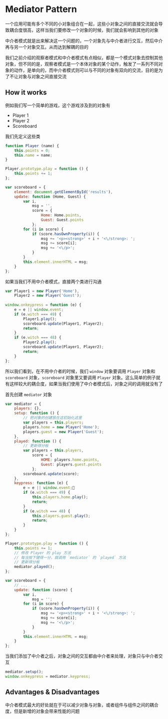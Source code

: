 # Mediator Pattern


一个应用可能有多个不同的小对象组合在一起，这些小对象之间的直接交流就会导致耦合度很高，这样当我们要修改一个对象的时候，我们就会影响到其他的对象

中介者模式就是出来解决这一个问题的，一个对象先与中介者进行交互，然后中介再与另一个对象交互。从而达到解耦的目的

我们之前介绍的观察者模式和中介者模式有点相似，都是一个模式对象去控制其他对象，但不同的是，观察者模式是一个本体对象的某个动作，触发了一系列不同对象的动作，是单向的，而中介者模式则可以与不同的对象有双向的交流，目的是为了不让对象与对象之间直接交流

## How it works

例如我们写一个简单的游戏，这个游戏涉及到的对象有

- Player 1
- Player 2
- Scoreboard

我们先定义这些类

```javascript
function Player (name) {
    this.points = 0;
    this.name = name;
}

Player.prototype.play = function () {
    this.points += 1;
};
```

```javascript
var scoreboard = {
    element: document.getElementById('results'),
    update: function (Home, Guest) {
        var i,
            msg = '',
            score = {
                Home: Home.points,
                Guest: Guest.points
            };
        for (i in score) {
            if (score.hasOwnProperty(i)) {
                msg += '<p><strong>' + i + '<\/strong>: ';
                msg += score[i];
                msg += '<\/p>';
            }
        }
        this.element.innerHTML = msg;
    }
};
```

如果当我们不用中介者模式，直接两个类进行沟通

```javascript
var Player1 = new Player('Home'),
    Player2 = new Player('Guest');
    
window.onkeypress = function (e) {
    e = e || window.event;
    if (e.witch === 49) {
        Player1.play();
        scoreboard.update(Player1, Player2);
        return;
    }
    if (e.witch === 48) {
        Player2.play();
        scoreboard.update(Player1, Player2);
        return;
    }
};
```

所以我们看到，在不用中介者的时候，我们 `window` 对象要调用 `Player` 对象和 `scoreboard` 对象，`scoreboard` 对象里又要调用 `Player` 对象。这么简单的例子就有这样较大的耦合度，如果当我们使用了中介者模式后，对象之间的调用就没有了

首先创建 `mediator` 对象

```javascript
var mediator = {
    players: {},
    setup: function () {
        // 把对象的创建放在这初始化这里
        var players = this.players;
        players.home = new Player('Home');
        players.guest = new Player('Guest');
    },
    played: function () {
        // 更新得分板
        var players = this.players,
            score = {
                HOME: players.home.points,
                Guest: players.guest.points
            };
        scoreboard.update(score);
    },
    keypress: function (e) {
        e = e || window.event;
        if (e.witch === 49) {
            this.players.home.play();
            return;
        }
        if (e.witch === 48) {
            this.players.guest.play();
            return;
        }
    }
};
```

```javascript
Player.prototype.play = function () {
    this.points += 1;
    // 修改 Player 的 play 方法
    // 每当按下键得一分，就调用 `mediator` 的 `played` 方法
    // 更新得分板
    mediator.played();
};
```

```javascript
var scoreboard = {
    // ...
    update: function (score) {
        var i,
            msg = '';
        for (i in score) {
            if (score.hasOwnProperty(i)) {
                msg += '<p><strong>' + i + '<\/strong>: ';
                msg += score[i];
                msg += '<\/p>';
            }
        }
        this.element.innerHTML = msg;
    }
};
```

当我们添加了中介者之后，对象之间的交互都由中介者来处理，对象只与中介者交互

```javascript
mediator.setup();
window.onkeypress = mediator.keypress;
```

## Advantages & Disadvantages

中介者模式最大的好处就在于可以减少对象与对象，或者组件与组件之间的耦合度，但是新增的对象会带来性能的问题